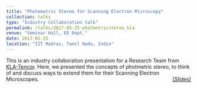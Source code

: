 ```yaml
---
title: "Photometric Stereo for Scanning Electron Microscopy" 
collection: talks
type: "Industry Collaboration talk"
permalink: /talks/2017-05-25-photmetricstereo_kla
venue: "Seminar Hall, EE Dept."
date: 2017-05-25
location: "IIT Madras, Tamil Nadu, India"
---
```

<p style="text-align:left;">
   This is an industry collaboration presentation for a Research Team from <a href="https://www.kla-tencor.com/">KLA-Tencor</a>. Here, we presented the concepts of photmetric stereo, to think of and discuss ways to extend them for their Scanning Electron Microscopes.   
    <span style="float:right;">
          <a href="https://drive.google.com/open?id=1lRjp2KghIZhmT3tqyGSpzUmUz2GIyh9S">&#91;Slides&#93;</a>  
    </span>
</p>

           
